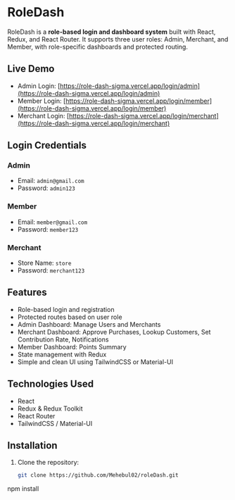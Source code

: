 
# RoleDash

RoleDash is a **role-based login and dashboard system** built with React, Redux, and React Router. It supports three user roles: Admin, Merchant, and Member, with role-specific dashboards and protected routing.  

## Live Demo
- Admin Login: [https://role-dash-sigma.vercel.app/login/admin](https://role-dash-sigma.vercel.app/login/admin)  
- Member Login: [https://role-dash-sigma.vercel.app/login/member](https://role-dash-sigma.vercel.app/login/member)  
- Merchant Login: [https://role-dash-sigma.vercel.app/login/merchant](https://role-dash-sigma.vercel.app/login/merchant)  

## Login Credentials

### Admin
- Email: `admin@gmail.com`  
- Password: `admin123`  

### Member
- Email: `member@gmail.com`  
- Password: `member123`  

### Merchant
- Store Name: `store`  
- Password: `merchant123`  

## Features
- Role-based login and registration
- Protected routes based on user role
- Admin Dashboard: Manage Users and Merchants
- Merchant Dashboard: Approve Purchases, Lookup Customers, Set Contribution Rate, Notifications
- Member Dashboard: Points Summary
- State management with Redux
- Simple and clean UI using TailwindCSS or Material-UI

## Technologies Used
- React
- Redux & Redux Toolkit
- React Router
- TailwindCSS / Material-UI

## Installation 
1. Clone the repository:
   ```bash
   git clone https://github.com/Mehebul02/roleDash.git
npm install
